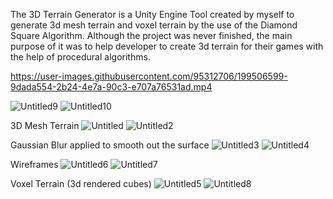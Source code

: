 The 3D Terrain Generator is a Unity Engine Tool created by myself to generate 3d mesh terrain and voxel terrain by the use of the Diamond Square Algorithm. Although the project was never finished, the main purpose of it was to help developer to create 3d terrain for their games with the help of procedural algorithms.

https://user-images.githubusercontent.com/95312706/199506599-9dada554-2b24-4e7a-90c3-e707a76531ad.mp4

![Untitled9](https://user-images.githubusercontent.com/95312706/199317761-40b24a21-2d6c-4ce3-946b-70a36488707a.png)
![Untitled10](https://user-images.githubusercontent.com/95312706/199317764-84fb0061-a200-462c-9e74-9545702154ba.png)

3D Mesh Terrain
![Untitled](https://user-images.githubusercontent.com/95312706/199316011-7eb2cedd-094e-4e3e-874d-c330ee67ece0.png)
![Untitled2](https://user-images.githubusercontent.com/95312706/199316021-8dd166c6-c446-4e56-996a-62c0229d9d89.png)

Gaussian Blur applied to smooth out the surface
![Untitled3](https://user-images.githubusercontent.com/95312706/199316027-4d1c448c-8fec-4983-b3c8-06fbf8d9d28f.png)
![Untitled4](https://user-images.githubusercontent.com/95312706/199316030-3cc03500-6752-4817-b87f-8d9924aa8002.png)

Wireframes
![Untitled6](https://user-images.githubusercontent.com/95312706/199316037-7ae834d4-c6cd-4230-b6b9-91a1d301534d.png)
![Untitled7](https://user-images.githubusercontent.com/95312706/199316040-f3649b81-d8ab-4cd7-8c5a-a1390fb54d70.png)

Voxel Terrain (3d rendered cubes)
![Untitled5](https://user-images.githubusercontent.com/95312706/199316035-ab2aa321-b60c-4bda-9b2d-4fe1ba065964.png)
![Untitled8](https://user-images.githubusercontent.com/95312706/199316563-a6e8cecb-95df-45ad-93c7-5fcdfff17470.png)
